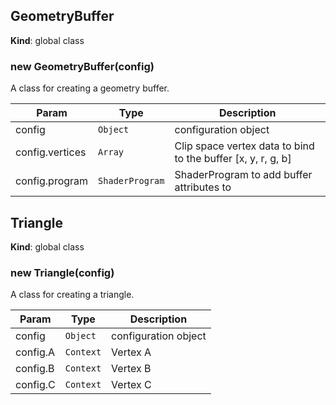 <a name="GeometryBuffer"></a>

## GeometryBuffer
**Kind**: global class  
<a name="new_GeometryBuffer_new"></a>

### new GeometryBuffer(config)
A class for creating a geometry buffer.


| Param | Type | Description |
| --- | --- | --- |
| config | <code>Object</code> | configuration object |
| config.vertices | <code>Array</code> | Clip space vertex data to bind to the buffer [x, y, r, g, b] |
| config.program | <code>ShaderProgram</code> | ShaderProgram to add buffer attributes to |

<a name="Triangle"></a>

## Triangle
**Kind**: global class  
<a name="new_Triangle_new"></a>

### new Triangle(config)
A class for creating a triangle.


| Param | Type | Description |
| --- | --- | --- |
| config | <code>Object</code> | configuration object |
| config.A | <code>Context</code> | Vertex A |
| config.B | <code>Context</code> | Vertex B |
| config.C | <code>Context</code> | Vertex C |


